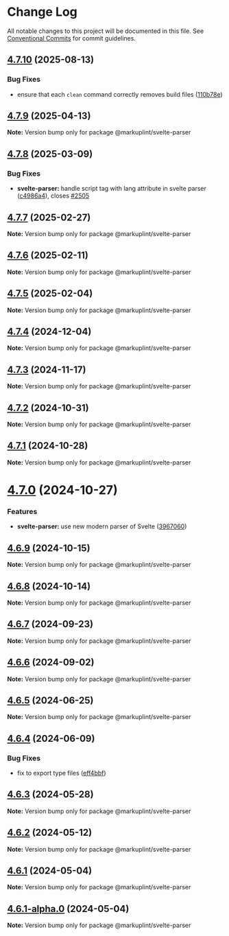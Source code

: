 # Change Log

All notable changes to this project will be documented in this file.
See [Conventional Commits](https://conventionalcommits.org) for commit guidelines.

## [4.7.10](https://github.com/markuplint/markuplint/compare/@markuplint/svelte-parser@4.7.9...@markuplint/svelte-parser@4.7.10) (2025-08-13)

### Bug Fixes

- ensure that each `clean` command correctly removes build files ([110b78e](https://github.com/markuplint/markuplint/commit/110b78e85379d29a84ca68325127344a87a570b6))

## [4.7.9](https://github.com/markuplint/markuplint/compare/@markuplint/svelte-parser@4.7.8...@markuplint/svelte-parser@4.7.9) (2025-04-13)

**Note:** Version bump only for package @markuplint/svelte-parser

## [4.7.8](https://github.com/markuplint/markuplint/compare/@markuplint/svelte-parser@4.7.7...@markuplint/svelte-parser@4.7.8) (2025-03-09)

### Bug Fixes

- **svelte-parser:** handle script tag with lang attribute in svelte parser ([c4986a4](https://github.com/markuplint/markuplint/commit/c4986a4f961816826fc0cae6278d046fa92ef86c)), closes [#2505](https://github.com/markuplint/markuplint/issues/2505)

## [4.7.7](https://github.com/markuplint/markuplint/compare/@markuplint/svelte-parser@4.7.6...@markuplint/svelte-parser@4.7.7) (2025-02-27)

**Note:** Version bump only for package @markuplint/svelte-parser

## [4.7.6](https://github.com/markuplint/markuplint/compare/@markuplint/svelte-parser@4.7.5...@markuplint/svelte-parser@4.7.6) (2025-02-11)

**Note:** Version bump only for package @markuplint/svelte-parser

## [4.7.5](https://github.com/markuplint/markuplint/compare/@markuplint/svelte-parser@4.7.4...@markuplint/svelte-parser@4.7.5) (2025-02-04)

**Note:** Version bump only for package @markuplint/svelte-parser

## [4.7.4](https://github.com/markuplint/markuplint/compare/@markuplint/svelte-parser@4.7.3...@markuplint/svelte-parser@4.7.4) (2024-12-04)

**Note:** Version bump only for package @markuplint/svelte-parser

## [4.7.3](https://github.com/markuplint/markuplint/compare/@markuplint/svelte-parser@4.7.2...@markuplint/svelte-parser@4.7.3) (2024-11-17)

**Note:** Version bump only for package @markuplint/svelte-parser

## [4.7.2](https://github.com/markuplint/markuplint/compare/@markuplint/svelte-parser@4.7.1...@markuplint/svelte-parser@4.7.2) (2024-10-31)

**Note:** Version bump only for package @markuplint/svelte-parser

## [4.7.1](https://github.com/markuplint/markuplint/compare/@markuplint/svelte-parser@4.7.0...@markuplint/svelte-parser@4.7.1) (2024-10-28)

**Note:** Version bump only for package @markuplint/svelte-parser

# [4.7.0](https://github.com/markuplint/markuplint/compare/@markuplint/svelte-parser@4.6.9...@markuplint/svelte-parser@4.7.0) (2024-10-27)

### Features

- **svelte-parser:** use new modern parser of Svelte ([3967060](https://github.com/markuplint/markuplint/commit/3967060a437af78515d5cfb8ec54905e9680ac7e))

## [4.6.9](https://github.com/markuplint/markuplint/compare/@markuplint/svelte-parser@4.6.8...@markuplint/svelte-parser@4.6.9) (2024-10-15)

**Note:** Version bump only for package @markuplint/svelte-parser

## [4.6.8](https://github.com/markuplint/markuplint/compare/@markuplint/svelte-parser@4.6.7...@markuplint/svelte-parser@4.6.8) (2024-10-14)

**Note:** Version bump only for package @markuplint/svelte-parser

## [4.6.7](https://github.com/markuplint/markuplint/compare/@markuplint/svelte-parser@4.6.6...@markuplint/svelte-parser@4.6.7) (2024-09-23)

**Note:** Version bump only for package @markuplint/svelte-parser

## [4.6.6](https://github.com/markuplint/markuplint/compare/@markuplint/svelte-parser@4.6.5...@markuplint/svelte-parser@4.6.6) (2024-09-02)

**Note:** Version bump only for package @markuplint/svelte-parser

## [4.6.5](https://github.com/markuplint/markuplint/compare/@markuplint/svelte-parser@4.6.4...@markuplint/svelte-parser@4.6.5) (2024-06-25)

**Note:** Version bump only for package @markuplint/svelte-parser

## [4.6.4](https://github.com/markuplint/markuplint/compare/@markuplint/svelte-parser@4.6.3...@markuplint/svelte-parser@4.6.4) (2024-06-09)

### Bug Fixes

- fix to export type files ([eff4bbf](https://github.com/markuplint/markuplint/commit/eff4bbfd127574809dc5e15d7cafe87699758ee0))

## [4.6.3](https://github.com/markuplint/markuplint/compare/@markuplint/svelte-parser@4.6.2...@markuplint/svelte-parser@4.6.3) (2024-05-28)

**Note:** Version bump only for package @markuplint/svelte-parser

## [4.6.2](https://github.com/markuplint/markuplint/compare/@markuplint/svelte-parser@4.6.1...@markuplint/svelte-parser@4.6.2) (2024-05-12)

**Note:** Version bump only for package @markuplint/svelte-parser

## [4.6.1](https://github.com/markuplint/markuplint/compare/@markuplint/svelte-parser@4.6.1-alpha.0...@markuplint/svelte-parser@4.6.1) (2024-05-04)

**Note:** Version bump only for package @markuplint/svelte-parser

## [4.6.1-alpha.0](https://github.com/markuplint/markuplint/compare/@markuplint/svelte-parser@4.6.0...@markuplint/svelte-parser@4.6.1-alpha.0) (2024-05-04)

**Note:** Version bump only for package @markuplint/svelte-parser
